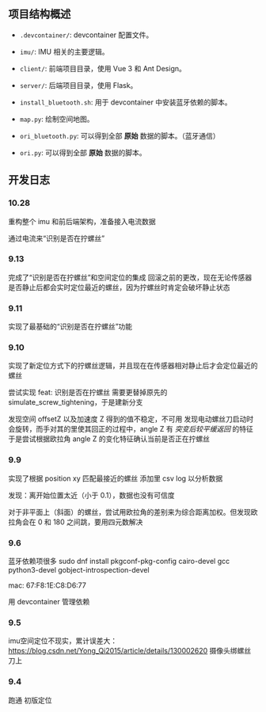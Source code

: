 ## 项目结构概述

- `.devcontainer/`: devcontainer 配置文件。

- `imu/`: IMU 相关的主要逻辑。

- `client/`: 前端项目目录，使用 Vue 3 和 Ant Design。

- `server/`: 后端项目目录，使用 Flask。

- `install_bluetooth.sh`: 用于 devcontainer 中安装蓝牙依赖的脚本。

- `map.py`: 绘制空间地图。

- `ori_bluetooth.py`: 可以得到全部 **原始** 数据的脚本。（蓝牙通信）

- `ori.py`: 可以得到全部 **原始** 数据的脚本。

## 开发日志

### 10.28

重构整个 imu 和前后端架构，准备接入电流数据

通过电流来“识别是否在拧螺丝”

### 9.13
完成了“识别是否在拧螺丝”和空间定位的集成
回滚之前的更改，现在无论传感器是否静止后都会实时定位最近的螺丝，因为拧螺丝时肯定会破坏静止状态

### 9.11
实现了最基础的“识别是否在拧螺丝”功能

### 9.10
实现了新定位方式下的拧螺丝逻辑，并且现在在传感器相对静止后才会定位最近的螺丝

尝试实现 feat: 识别是否在拧螺丝
需要更替掉原先的 simulate_screw_tightening，于是建新分支

发现空间 offsetZ 以及加速度 Z 得到的值不稳定，不可用
发现电动螺丝刀启动时会旋转，而手对其的里使其回正的过程中，angle Z 有 *突变后较平缓返回* 的特征
于是尝试根据欧拉角 angle Z 的变化特征确认当前是否正在拧螺丝

### 9.9
实现了根据 position xy 匹配最接近的螺丝
添加里 csv log 以分析数据

发现：离开始位置太近（小于 0.1），数据也没有可信度

对于非平面上（斜面）的螺丝，尝试用欧拉角的差别来为综合距离加权。但发现欧拉角会在 0 和 180 之间跳，要用四元数解决

### 9.6
蓝牙依赖项很多
sudo dnf install pkgconf-pkg-config cairo-devel gcc python3-devel gobject-introspection-devel

mac: 67:F8:1E:C8:D6:77

用 devcontainer 管理依赖

### 9.5
imu空间定位不现实，累计误差大：
https://blog.csdn.net/Yong_Qi2015/article/details/130002620
摄像头绑螺丝刀上

### 9.4
跑通
初版定位
